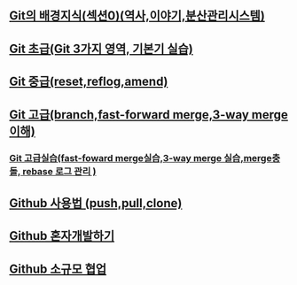 ## [Git의 배경지식(섹션0)(역사,이야기,분산관리시스템)](https://github.com/se6in/Git-study/blob/main/Git/Git%20%EB%B0%B0%EA%B2%BD%EC%A7%80%EC%8B%9D.md)
## [Git 초급(Git 3가지 영역, 기본기 실습)](https://github.com/se6in/Git-study/blob/main/Git/Git%20%EC%B4%88%EA%B8%89.md)
## [Git 중급(reset,reflog,amend)](https://github.com/se6in/Git-study/blob/main/Git/Git%20%EC%A4%91%EA%B8%89.md)
## [Git 고급(branch,fast-forward merge,3-way merge 이해)](https://github.com/se6in/Git-study/blob/main/Git/Git%20%EA%B3%A0%EA%B8%89.md)
### [Git 고급실습(fast-foward merge실습,3-way merge 실습,merge충돌, rebase 로그 관리 )](https://github.com/se6in/Git-study/blob/main/Git/Git%20%EA%B3%A0%EA%B8%89%20%EC%8B%A4%EC%8A%B5.md)
## [Github 사용법 (push,pull,clone)](https://github.com/se6in/Git-study/blob/main/Github%20%EA%B8%B0%EC%B4%88%20/Github%20%EC%82%AC%EC%9A%A9%EB%B2%95.md)
## [Github 혼자개발하기](https://github.com/se6in/Git-study/blob/main/Github%20%EA%B8%B0%EC%B4%88%20/Github%20%ED%98%BC%EC%9E%90.md)
## [Github 소규모 협업](https://github.com/se6in/Git-study/tree/main/Github%20%EC%86%8C%EA%B7%9C%EB%AA%A8%ED%98%91%EC%97%85)
